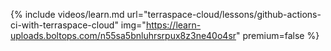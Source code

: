 {% include videos/learn.md
     url="terraspace-cloud/lessons/github-actions-ci-with-terraspace-cloud"
     img="https://learn-uploads.boltops.com/n55sa5bnluhrsrpux8z3ne40o4sr"
     premium=false %}
